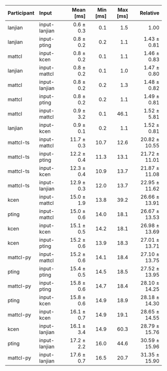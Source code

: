 | Participant | Input | Mean [ms] | Min [ms] | Max [ms] | Relative |
|:---|:---|---:|---:|---:|---:|
| lanjian | input-lanjian | 0.6 ± 0.3 | 0.1 | 1.5 | 1.00 |
| lanjian | input-pting | 0.8 ± 0.2 | 0.2 | 1.1 | 1.43 ± 0.81 |
| mattcl | input-kcen | 0.8 ± 0.2 | 0.1 | 1.1 | 1.46 ± 0.83 |
| lanjian | input-mattcl | 0.8 ± 0.2 | 0.1 | 1.0 | 1.47 ± 0.80 |
| mattcl | input-lanjian | 0.8 ± 0.2 | 0.2 | 1.3 | 1.48 ± 0.82 |
| mattcl | input-pting | 0.8 ± 0.2 | 0.2 | 1.1 | 1.49 ± 0.81 |
| mattcl | input-mattcl | 0.9 ± 3.2 | 0.1 | 46.1 | 1.52 ± 5.81 |
| lanjian | input-kcen | 0.9 ± 0.1 | 0.2 | 1.1 | 1.52 ± 0.81 |
| mattcl-ts | input-mattcl | 11.7 ± 0.3 | 10.7 | 12.6 | 20.82 ± 10.55 |
| mattcl-ts | input-pting | 12.2 ± 0.4 | 11.3 | 13.1 | 21.72 ± 11.01 |
| mattcl-ts | input-kcen | 12.3 ± 0.4 | 10.9 | 13.7 | 21.87 ± 11.08 |
| mattcl-ts | input-lanjian | 12.9 ± 0.3 | 12.0 | 13.7 | 22.95 ± 11.62 |
| kcen | input-mattcl | 15.0 ± 1.9 | 13.8 | 39.2 | 26.66 ± 13.91 |
| pting | input-mattcl | 15.0 ± 0.6 | 14.0 | 18.1 | 26.67 ± 13.53 |
| kcen | input-kcen | 15.1 ± 0.5 | 14.2 | 18.1 | 26.98 ± 13.69 |
| kcen | input-pting | 15.2 ± 0.6 | 13.9 | 18.3 | 27.01 ± 13.71 |
| mattcl-py | input-mattcl | 15.2 ± 0.6 | 14.1 | 18.4 | 27.10 ± 13.75 |
| pting | input-pting | 15.4 ± 0.5 | 14.5 | 18.5 | 27.52 ± 13.95 |
| mattcl-py | input-pting | 15.8 ± 0.6 | 14.7 | 18.4 | 28.10 ± 14.25 |
| pting | input-kcen | 15.8 ± 0.6 | 14.9 | 18.9 | 28.18 ± 14.30 |
| mattcl-py | input-kcen | 16.1 ± 0.7 | 14.9 | 19.1 | 28.65 ± 14.55 |
| kcen | input-lanjian | 16.1 ± 3.4 | 14.9 | 60.3 | 28.79 ± 15.76 |
| pting | input-lanjian | 17.2 ± 2.2 | 16.0 | 44.6 | 30.59 ± 15.96 |
| mattcl-py | input-lanjian | 17.6 ± 0.7 | 16.5 | 20.7 | 31.35 ± 15.90 |
